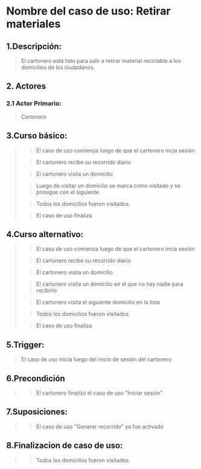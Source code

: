 # Nombre del caso de uso: Retirar materiales

## 1.Descripción:
> El cartonero está listo para salir a retirar material reciclable a los domicilios de los ciudadanos.

## 2. Actores

### 2.1 Actor Primario: 
> Cartonero

## 3.Curso básico:
>
>> El caso de uso comienza luego de que el cartonero incia sesión
>
>> El cartonero recibe su recorrido diario
>
>> El cartonero visita un domicilio
>
>> Luego de visitar un domicilio se marca como visitado y se prosigue con el siguiente
>
>> Todos los domicilios fueron visitados
>
>> El caso de uso finaliza

## 4.Curso alternativo:
>
>> El caso de uso comienza luego de que el cartonero incia sesión
>
>> El cartonero recibe su recorrido diario
>
>> El cartonero visita un domicilio
>
>> El cartonero visita un domicilio en el que no hay nadie para recibirlo
>
>> El cartonero visita el siguiente domicilio en la lista
>
>> Todos los domicilios fueron visitados
>
>> El caso de uso finaliza

## 5.Trigger:
> El caso de uso inicia luego del inicio de sesión del cartonero

## 6.Precondición
>
>> El cartonero finalizó el caso de uso "Iniciar sesión"

## 7.Suposiciones:
>
>> El caso de uso "Generar recorrido" ya fue activado

## 8.Finalizacion de caso de uso:
>
>> Todos los domicilios fueron visitados
